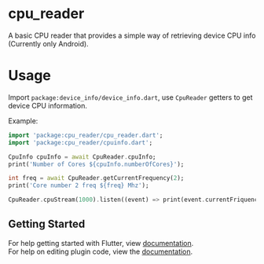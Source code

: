 # cpu_reader

A basic CPU reader that provides a simple way of retrieving device CPU info (Currently only Android).

# Usage

Import `package:device_info/device_info.dart`,
use `CpuReader` getters to get device CPU information.

Example:

```dart
import 'package:cpu_reader/cpu_reader.dart';
import 'package:cpu_reader/cpuinfo.dart';

CpuInfo cpuInfo = await CpuReader.cpuInfo;
print('Number of Cores ${cpuInfo.numberOfCores}');

int freq = await CpuReader.getCurrentFrequency(2);
print('Core number 2 freq ${freq} Mhz');

CpuReader.cpuStream(1000).listen((event) => print(event.currentFriquencies['2']))
```

## Getting Started

For help getting started with Flutter, view [documentation](https://flutter.dev/).  
For help on editing plugin code, view the [documentation](https://flutter.dev/docs/development/packages-and-plugins/using-packages#edit-code).
